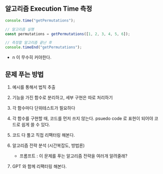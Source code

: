 ## 알고리즘 Execution Time 측정

```js
console.time("getPermutations");

// 알고리즘 실행
const permutations = getPermutations([1, 2, 3, 4, 5, 6]);

// 측정할 알고리즘 끝난 후
console.timeEnd("getPermutations");
```

- n 이 무수히 커야한다.

## 문제 푸는 방법

1. 예시를 통해서 법칙 추출
2. 기능을 가진 함수로 분리하고, 세부 구현은 따로 처리하기
3. 각 함수마다 단위테스트가 필요하다
4. 각 함수를 구현할 때, 코드를 먼저 쓰지 않는다. psuedo code 로 표현이 되어야 코드로 쉽게 쓸 수 있다.
5. 코드 다 풀고 직접 리팩터링 해본다.
6. 알고리즘 전략 분석 (시간복잡도, 방법론)

   - 프롬프트 : 이 문제를 푸는 알고리즘 전략을 여러개 알려줄래?

7. GPT 와 함께 리팩터링 해본다.
